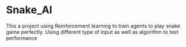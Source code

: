 # Snake_AI
This a project using Reinforcement learning to train agents to play snake game perfectly. Using different type of input as well as algorithm to test performance
